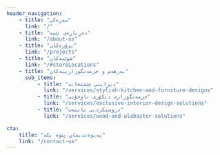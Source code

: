 ```yaml
---
header_navigation:
    - title: "سەرەکی"
      link: "/"
    - title: "دەربارەی ئێمە"
      link: "/about-us"
    - title: "پڕۆژەکان"
      link: "/projects"
    - title: "شوێنەکان"
      link: "/#storeLocations"
    - title: "بەرهەم و خزمەتگوزارییەکان"
      sub_items:
          - title: "دیزاینی چێشتخانە"
            link: "/services/stylish-kitchen-and-furniture-designs"
          - title: "خزمەتگوزاری دیکۆری ناوخۆیی"
            link: "/services/exclusive-interior-design-solutions"
          - title: "دروستکردنی تایبەت"
            link: "/services/wood-and-alabaster-solutions"

cta:
    title: "پەیوەندیمان پێوە بکە"
    link: "/contact-us"
---
```

